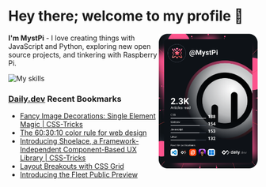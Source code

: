 # Hey there; welcome to my profile 👋

<a href="https://app.daily.dev/MystPi"><img src="https://github.com/MystPi/MystPi/blob/main/devcard.svg" width="200" alt="MystPi's Dev Card" align="right"/></a>

**I'm MystPi** - I love creating things with JavaScript and Python, exploring new open source projects, and tinkering with Raspberry Pi.

![My skills](https://skillicons.dev/icons?i=svelte,js,html,css,py,raspberrypi,react,tailwind)

### [Daily.dev](https://daily.dev) Recent Bookmarks
<!-- daily.dev BOOKMARKS:START -->
- [Fancy Image Decorations: Single Element Magic | CSS-Tricks](https://app.daily.dev/posts/GmGsBD42k?utm_source=rss&utm_medium=bookmarks&utm_campaign=Itr6mLfRdMms0HCyePtl9)
- [The 60:30:10 color rule for web design](https://app.daily.dev/posts/Rr7L2Tb3h?utm_source=rss&utm_medium=bookmarks&utm_campaign=Itr6mLfRdMms0HCyePtl9)
- [Introducing Shoelace, a Framework-Independent Component-Based UX Library | CSS-Tricks](https://app.daily.dev/posts/SiOK8O-O0?utm_source=rss&utm_medium=bookmarks&utm_campaign=Itr6mLfRdMms0HCyePtl9)
- [Layout Breakouts with CSS Grid](https://app.daily.dev/posts/sE9bSgm7C?utm_source=rss&utm_medium=bookmarks&utm_campaign=Itr6mLfRdMms0HCyePtl9)
- [Introducing the Fleet Public Preview](https://app.daily.dev/posts/jLKfTi7L9?utm_source=rss&utm_medium=bookmarks&utm_campaign=Itr6mLfRdMms0HCyePtl9)
<!-- daily.dev BOOKMARKS:END -->
